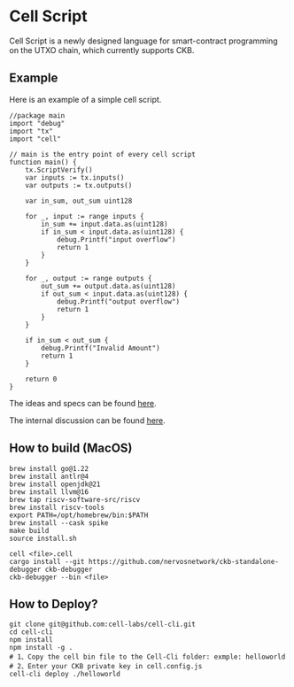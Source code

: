 # Cell Script

Cell Script is a newly designed language for smart-contract programming on the UTXO chain, which currently supports CKB.

## Example

Here is an example of a simple cell script.
```
//package main
import "debug"
import "tx"
import "cell"

// main is the entry point of every cell script
function main() {
    tx.ScriptVerify()
    var inputs := tx.inputs()
    var outputs := tx.outputs()

    var in_sum, out_sum uint128

    for _, input := range inputs {
        in_sum += input.data.as(uint128)
        if in_sum < input.data.as(uint128) {
            debug.Printf("input overflow")
            return 1
        }
    }

    for _, output := range outputs {
        out_sum += output.data.as(uint128)
        if out_sum < input.data.as(uint128) {
            debug.Printf("output overflow")
            return 1
        }
    }

    if in_sum < out_sum {
        debug.Printf("Invalid Amount")
        return 1
    }
    
    return 0
}
```



The ideas and specs can be found [here](./SPEC.md). 

The internal discussion can be found [here](./DISCUSSION.md). 

## How to build (MacOS)

```
brew install go@1.22
brew install antlr@4
brew install openjdk@21
brew install llvm@16
brew tap riscv-software-src/riscv
brew install riscv-tools
export PATH=/opt/homebrew/bin:$PATH
brew install --cask spike
make build
source install.sh

cell <file>.cell
cargo install --git https://github.com/nervosnetwork/ckb-standalone-debugger ckb-debugger
ckb-debugger --bin <file>
```

## How to Deploy?
```
git clone git@github.com:cell-labs/cell-cli.git
cd cell-cli
npm install
npm install -g .
# 1、Copy the cell bin file to the Cell-Cli folder: exmple: helloworld
# 2、Enter your CKB private key in cell.config.js
cell-cli deploy ./helloworld
```

